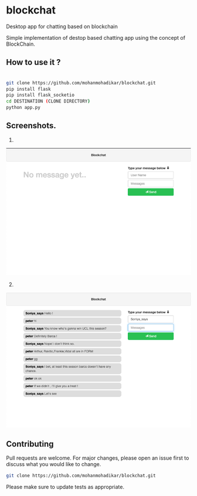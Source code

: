 # blockchat

Desktop app for chatting based on blockchain

Simple implementation of destop based chatting app using the concept of BlockChain.

## How to use it ?

```bash

git clone https://github.com/mohanmohadikar/blockchat.git
pip install flask
pip install flask_socketio
cd DESTINATION (CLONE DIRECTORY)
python app.py

```

## Screenshots.

1.

![alt text](https://github.com/mohanmohadikar/blockchat/blob/master/screenshot1.png)

2.

![alt text](https://github.com/mohanmohadikar/blockchat/blob/master/screenshot2.png)



## Contributing
Pull requests are welcome. For major changes, please open an issue first to discuss what you would like to change.

```bash
git clone https://github.com/mohanmohadikar/blockchat.git
```

Please make sure to update tests as appropriate.

